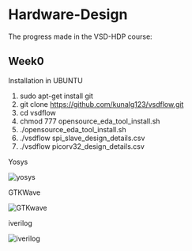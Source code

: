 # Hardware-Design

The progress made in the VSD-HDP course:

<h2 id = 'Week0'>Week0</h2>

Installation in UBUNTU

1) sudo apt-get install git
2) git clone https://github.com/kunalg123/vsdflow.git
3) cd vsdflow
4) chmod 777 opensource_eda_tool_install.sh
5) ./opensource_eda_tool_install.sh 
6) ./vsdflow spi_slave_design_details.csv
7) ./vsdflow picorv32_design_details.csv


Yosys

![yosys](https://github.com/SRINETHIR/Hardware-Design/assets/141196086/e9448497-7562-479f-b50e-dd6982d35ef0) 


GTKWave

![GTKwave](https://github.com/SRINETHIR/Hardware-Design/assets/141196086/8808c5c5-11b5-448b-956a-29be9d0e0950)


iverilog

![iverilog](https://github.com/SRINETHIR/Hardware-Design/assets/141196086/5835b475-6784-426a-aefa-0f1f47c2b5b8)

